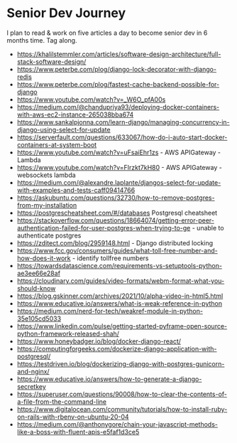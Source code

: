 # Senior Dev Journey
I plan to read &amp; work on five articles a day to become senior dev in 6 months time. Tag along.

* https://khalilstemmler.com/articles/software-design-architecture/full-stack-software-design/
* https://www.peterbe.com/plog/django-lock-decorator-with-django-redis
* https://www.peterbe.com/plog/fastest-cache-backend-possible-for-django
* https://www.youtube.com/watch?v=_W6O_pfA00s
* https://medium.com/@chandupriya93/deploying-docker-containers-with-aws-ec2-instance-265038bba674
* https://www.sankalpjonna.com/learn-django/managing-concurrency-in-django-using-select-for-update
* https://serverfault.com/questions/633067/how-do-i-auto-start-docker-containers-at-system-boot
* https://www.youtube.com/watch?v=uFsaiEhr1zs - AWS APIGateway - Lambda
* https://www.youtube.com/watch?v=FIrzkt7kH80 - AWS APIGateway - websockets lambda
* https://medium.com/@alexandre.laplante/djangos-select-for-update-with-examples-and-tests-caff09414766
* https://askubuntu.com/questions/32730/how-to-remove-postgres-from-my-installation
* https://postgrescheatsheet.com/#/databases Postgresql cheatsheet
* https://stackoverflow.com/questions/18664074/getting-error-peer-authentication-failed-for-user-postgres-when-trying-to-ge - unable to authenticate postgres
* https://zditect.com/blog/2959148.html - Django distributed locking
* https://www.fcc.gov/consumers/guides/what-toll-free-number-and-how-does-it-work - identify tollfree numbers
* https://towardsdatascience.com/requirements-vs-setuptools-python-ae3ee66e28af
* https://cloudinary.com/guides/video-formats/webm-format-what-you-should-know
* https://blog.gskinner.com/archives/2021/10/alpha-video-in-html5.html
* https://www.educative.io/answers/what-is-weak-reference-in-python
* https://medium.com/nerd-for-tech/weakref-module-in-python-35e105cd5033
* https://www.linkedin.com/pulse/getting-started-pyframe-open-source-python-framework-released-shah/
* https://www.honeybadger.io/blog/docker-django-react/
* https://computingforgeeks.com/dockerize-django-application-with-postgresql/
* https://testdriven.io/blog/dockerizing-django-with-postgres-gunicorn-and-nginx/
* https://www.educative.io/answers/how-to-generate-a-django-secretkey
* https://superuser.com/questions/90008/how-to-clear-the-contents-of-a-file-from-the-command-line
* https://www.digitalocean.com/community/tutorials/how-to-install-ruby-on-rails-with-rbenv-on-ubuntu-20-04
* https://medium.com/@anthonygore/chain-your-javascript-methods-like-a-boss-with-fluent-apis-e5faf1d3ce5
